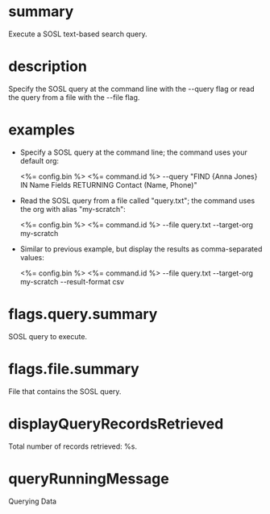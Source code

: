 # summary

Execute a SOSL text-based search query.

# description

Specify the SOSL query at the command line with the --query flag or read the query from a file with the --file flag.

# examples

- Specify a SOSL query at the command line; the command uses your default org:

  <%= config.bin %> <%= command.id %> --query "FIND {Anna Jones} IN Name Fields RETURNING Contact (Name, Phone)"

- Read the SOSL query from a file called "query.txt"; the command uses the org with alias "my-scratch":

  <%= config.bin %> <%= command.id %> --file query.txt --target-org my-scratch

- Similar to previous example, but display the results as comma-separated values:

  <%= config.bin %> <%= command.id %> --file query.txt --target-org my-scratch --result-format csv

# flags.query.summary

SOSL query to execute.

# flags.file.summary

File that contains the SOSL query.

# displayQueryRecordsRetrieved

Total number of records retrieved: %s.

# queryRunningMessage

Querying Data
